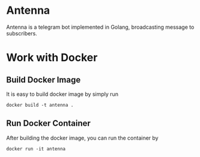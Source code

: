 # Antenna
Antenna is a telegram bot implemented in Golang, broadcasting message to subscribers. 

# Work with Docker
## Build Docker Image
It is easy to build docker image by simply run
```
docker build -t antenna .
```

## Run Docker Container
After building the docker image, you can run the container by
```
docker run -it antenna
```
